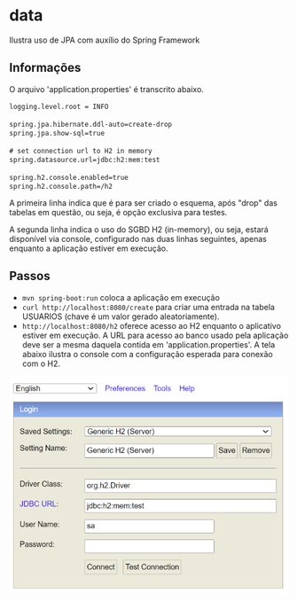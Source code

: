 # data
Ilustra uso de JPA com auxílio do Spring Framework

## Informações
O arquivo 'application.properties' é transcrito abaixo.

```
logging.level.root = INFO

spring.jpa.hibernate.ddl-auto=create-drop
spring.jpa.show-sql=true

# set connection url to H2 in memory
spring.datasource.url=jdbc:h2:mem:test

spring.h2.console.enabled=true
spring.h2.console.path=/h2
```

A primeira linha indica que é para ser criado o esquema, após "drop" das tabelas 
em questão, ou seja, é opção exclusiva para testes.

A segunda linha indica o uso do SGBD H2 (in-memory), ou seja, estará disponível
via console, configurado nas duas linhas seguintes, apenas enquanto a aplicação
estiver em execução.

## Passos
- ```mvn spring-boot:run``` coloca a aplicação em execução
- ```curl http://localhost:8080/create``` para criar uma entrada na tabela
USUARIOS (chave é um valor gerado aleatoriamente).
- ```http://localhost:8080/h2``` oferece acesso ao H2 enquanto o aplicativo estiver em execução. 
A URL para acesso ao banco
usado pela aplicação deve ser a mesma daquela contida em 'application.properties'. A tela abaixo ilustra o console com a configuração esperada para conexão com o H2.

![H2 console](tela-h2.png)

